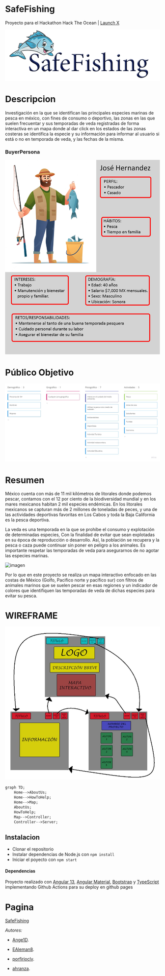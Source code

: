 # SafeFishing
 Proyecto para el Hackathon Hack The Ocean | [Launch X](https://github.com/LaunchX-InnovaccionVirtual)
 
 ![](https://github.com/Ange1D/SafeFishing/blob/main/src/assets/imgs/logo.png)
 

# Descripcion

Investigación en la que se identifican las principales especies marinas de pesca en méxico, con fines de consumo o deportivo, las zonas en las que suelen frecuentar y sus temporadas de veda registradas de forma interactiva en un mapa donde al dar click en los estados de las zonas costeras se identifica la especie y su información para informar al usuario si está o no en temporada de veda, y las fechas de la misma.


### BuyerPersona

 ![](https://github.com/Ange1D/SafeFishing/blob/main/src/assets/imgs/BuyerPersona.png)
 
 # Público Objetivo
 
 ![](https://raw.githubusercontent.com/Ange1D/SafeFishing/main/src/assets/imgs/PublicoObjetivo.jpg)
 
 # Resumen
 
 México cuenta con más de 11 mil kilómetros de litorales donde podemos pescar, contamos con el 12 por ciento de la biodiversidad mundial y en los mares mexicanos habitan 2 mil especies endémicas. En los litorales mexicanos se capturan más de 2 millones de toneladas de peces, y una de las actividades deportivas favoritas en Los Cabos y toda la Baja California es la pesca deportiva.
 
 La veda es una temporada en la que se prohíbe el consumo y explotación de determinadas especies, Con la finalidad de evitar que sean explotadas en su época de reproducción o desarrollo. Así, la población se recupera y la pesca o caza puede continuar sin poner en peligro a los animales. Es importante respetar las temporadas de veda para asegurarnos de no agotar las especies marinas. 

![imagen](https://user-images.githubusercontent.com/99446604/168487755-84c84a3e-2cb0-4154-adb1-a38c8c9b88a6.png)

Por lo que en este proyecto se realiza un mapa interactivo enfocado en las costas de México (Golfo, Pacifico norte y pacífico sur) con filtros de animales marinos que se suelen pescar en esas regiones y un indicador de colores que identifiquen las temporadas de veda de dichas especies para evitar su pesca.

# WIREFRAME

![imagen](https://github.com/Ange1D/SafeFishing/blob/main/src/assets/imgs/wireframe.jpg?raw=true)

```mermaid
graph TD;
    Home-->AboutUs;
    Home-->HowToHelp;
    Home-->Map;
    AboutUs;
    HowToHelp;
    Map-->Controller;
    Controller-->Server;
```

## Instalacion

* Clonar el repositorio
* Instalar dependencias de Node.js con `npm install`
* Iniciar el poyecto con `npm start`

#### Dependencias

Proyecto realizado con [Angular 13](https://angular.io/), [Angular Material](https://material.angular.io/), [Bootstrap](https://getbootstrap.com/) y [TypeScript](https://www.typescriptlang.org/) implementando Github Actions para su deploy en github pages


 # Pagina
[SafeFishing](https://ange1d.github.io/SafeFishing/home)

*Autores:*

- [Ange1D](https://github.com/Ange1D).

- [EAleman8](https://github.com/EAleman8).

- [porfirioclv](https://github.com/porfirioclv).

- [ahranza](https://github.com/ahranza).
